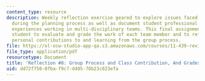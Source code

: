 ```yaml
---
content_type: resource
description: Weekly reflection exercise geared to explore issues faced by planners
  during the planning process as well as document student professional growth and
  experiences working in multi-disciplinary teams. This final assignment asks each
  student to evaluate and grade the work of each team member and to reflect on their
  personal contributions to and learning from the group process.
file: https://ol-ocw-studio-app-qa.s3.amazonaws.com/courses/11-439-revitalizing-urban-main-streets-st-claude-avenue-new-orleans-spring-2009/dd72f7500fbaf9c7d40578b23c823efa_MIT11_439s09_assn08_reflection08.pdf
file_type: application/pdf
resourcetype: Document
title: 'Reflection #8: Group Process and Class Contribution, And Grades'
uid: dd72f750-0fba-f9c7-d405-78b23c823efa
---
```


